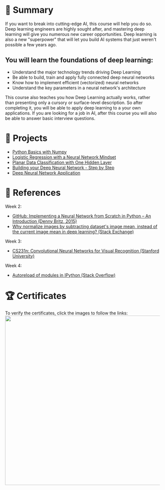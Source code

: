 # 📄 Summary
If you want to break into cutting-edge AI, this course will help you do so. Deep learning engineers are highly sought after, and mastering deep learning will give you numerous new career opportunities. Deep learning is also a new "superpower" that will let you build AI systems that just weren't possible a few years ago.

## You will learn the foundations of deep learning:

* Understand the major technology trends driving Deep Learning
* Be able to build, train and apply fully connected deep neural networks
* Know how to implement efficient (vectorized) neural networks
* Understand the key parameters in a neural network's architecture

This course also teaches you how Deep Learning actually works, rather than presenting only a cursory or surface-level description. So after completing it, you will be able to apply deep learning to a your own applications. If you are looking for a job in AI, after this course you will also be able to answer basic interview questions.

# 📂 Projects
* [Python Basics with Numpy](https://github.com/mauritsvzb/DeepLearning.AI-Deep-Learning-Specialization/blob/main/01.%20Neural%20Networks%20and%20Deep%20Learning/02.%20Neural%20Networks%20Basics/Python_Basics_with_Numpy.ipynb)
* [Logistic Regression with a Neural Network Mindset](https://github.com/mauritsvzb/DeepLearning.AI-Deep-Learning-Specialization/blob/main/01.%20Neural%20Networks%20and%20Deep%20Learning/02.%20Neural%20Networks%20Basics/Logistic_Regression_with_a_Neural_Network_mindset.ipynb)
* [Planar Data Classification with One Hidden Layer](https://github.com/mauritsvzb/DeepLearning.AI-Deep-Learning-Specialization/blob/main/01.%20Neural%20Networks%20and%20Deep%20Learning/03.%20Shallow%20neural%20networks/Planar_data_classification_with_one_hidden_layer.ipynb)
* [Building your Deep Neural Network - Step by Step](https://github.com/mauritsvzb/DeepLearning.AI-Deep-Learning-Specialization/blob/main/01.%20Neural%20Networks%20and%20Deep%20Learning/04.%20Deep%20Neural%20Networks/Building_your_Deep_Neural_Network_Step_by_Step.ipynb)
* [Deep Neural Network Application](https://github.com/mauritsvzb/DeepLearning.AI-Deep-Learning-Specialization/blob/main/01.%20Neural%20Networks%20and%20Deep%20Learning/04.%20Deep%20Neural%20Networks/Deep%20Neural%20Network%20-%20Application.ipynb)

# 📄 References
Week 2:
* [GitHub: Implementing a Neural Network from Scratch in Python – An Introduction  (Denny Britz, 2015)](https://github.com/dennybritz/nn-from-scratch)
* [Why normalize images by subtracting dataset's image mean, instead of the current image mean in deep learning? (Stack Exchange)](https://stats.stackexchange.com/questions/211436/why-normalize-images-by-subtracting-datasets-image-mean-instead-of-the-current)

Week 3:
* [CS231n: Convolutional Neural Networks for Visual Recognition (Stanford University)](https://cs231n.github.io/neural-networks-case-study/)

Week 4:
* [Autoreload of modules in IPython (Stack Overflow)](https://stackoverflow.com/questions/1907993/autoreload-of-modules-in-ipython)

# 🏆 Certificates
To verify the certificates, click the images to follow the links:
[<img src="https://github.com/mauritsvzb/IBM-Data-Science-Professional-Certificate/assets/13508894/b3ed2887-e6ab-4c45-81b3-4a14fc7bc158.png" width="550">](https://coursera.org/share/e6e8dacab832016856c8ca0c60bb2990)
